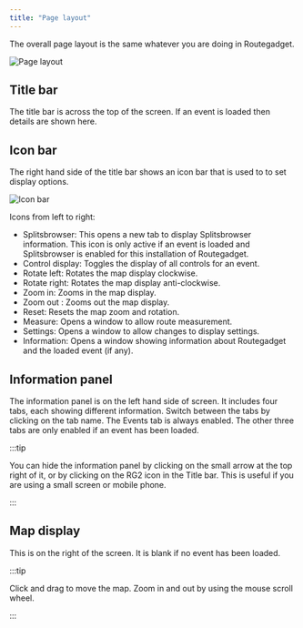 ```yaml
---
title: "Page layout"
---
```

The overall page layout is the same whatever you are doing in Routegadget.

![Page layout](/img/front-page.png)

## Title bar
The title bar is across the top of the screen. If an event is loaded then details are shown here. 

## Icon bar
The right hand side of the title bar shows an icon bar that is used to to set display options.

![Icon bar](/img/icon-bar.png)

Icons from left to right:

- Splitsbrowser: This opens a new tab to display Splitsbrowser information. This icon is only active if an event is loaded and Splitsbrowser is enabled for this installation of Routegadget.
- Control display: Toggles the display of all controls for an event.
- Rotate left: Rotates the map display clockwise.
- Rotate right: Rotates the map display anti-clockwise.
- Zoom in: Zooms in the map display.
- Zoom out : Zooms out the map display.
- Reset: Resets the map zoom and rotation.
- Measure: Opens a window to allow route measurement.
- Settings: Opens a window to allow changes to display settings.
- Information: Opens a window showing information about Routegadget and the loaded event (if any).

## Information panel
The information panel is on the left hand side of screen. It includes four tabs, each showing different information. Switch between the tabs by clicking on the tab name. The Events tab is always enabled. The other three tabs are only enabled if an event has been loaded.

:::tip

You can hide the information panel by clicking on the small arrow at the top right of it, or by clicking on the RG2 icon in the Title bar. This is useful if you are using a small screen or mobile phone.

:::

## Map display
This is on the right of the screen. It is blank if no event has been loaded.

:::tip

Click and drag to move the map. Zoom in and out by using the mouse scroll wheel.

:::